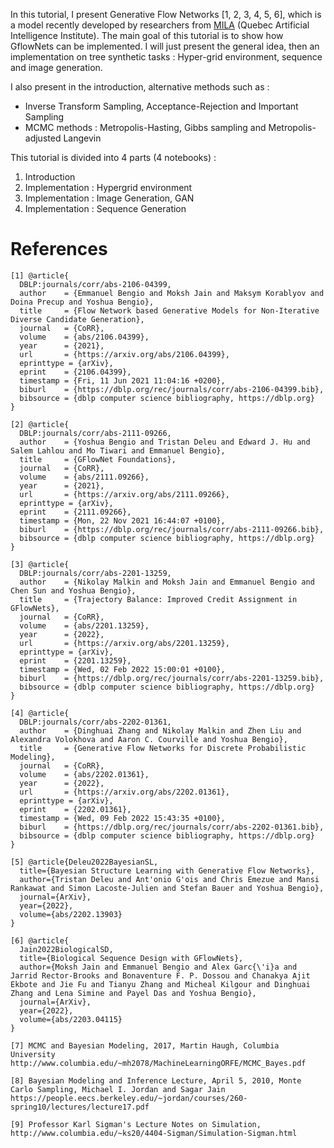 In this tutorial, I present Generative Flow Networks [1, 2, 3, 4, 5, 6], which is a model recently developed by researchers from [MILA](https://mila.quebec/) (Quebec Artificial Intelligence Institute). The main goal of this tutorial is to show how GflowNets can be implemented. I will just present the general idea, then an implementation on tree synthetic tasks : Hyper-grid environment, sequence and image generation.

I also present in the introduction, alternative methods such as : 
* Inverse Transform Sampling, Acceptance-Rejection and Important Sampling
* MCMC methods : Metropolis-Hasting, Gibbs sampling and Metropolis-adjusted Langevin 

This tutorial is divided into 4 parts (4 notebooks) :

1. Introduction
2. Implementation : Hypergrid environment
3. Implementation : Image Generation, GAN
4. Implementation : Sequence Generation

# References
```
[1] @article{
  DBLP:journals/corr/abs-2106-04399,
  author    = {Emmanuel Bengio and Moksh Jain and Maksym Korablyov and Doina Precup and Yoshua Bengio},
  title     = {Flow Network based Generative Models for Non-Iterative Diverse Candidate Generation},
  journal   = {CoRR},
  volume    = {abs/2106.04399},
  year      = {2021},
  url       = {https://arxiv.org/abs/2106.04399},
  eprinttype = {arXiv},
  eprint    = {2106.04399},
  timestamp = {Fri, 11 Jun 2021 11:04:16 +0200},
  biburl    = {https://dblp.org/rec/journals/corr/abs-2106-04399.bib},
  bibsource = {dblp computer science bibliography, https://dblp.org}
}

[2] @article{
  DBLP:journals/corr/abs-2111-09266,
  author    = {Yoshua Bengio and Tristan Deleu and Edward J. Hu and Salem Lahlou and Mo Tiwari and Emmanuel Bengio},
  title     = {GFlowNet Foundations},
  journal   = {CoRR},
  volume    = {abs/2111.09266},
  year      = {2021},
  url       = {https://arxiv.org/abs/2111.09266},
  eprinttype = {arXiv},
  eprint    = {2111.09266},
  timestamp = {Mon, 22 Nov 2021 16:44:07 +0100},
  biburl    = {https://dblp.org/rec/journals/corr/abs-2111-09266.bib},
  bibsource = {dblp computer science bibliography, https://dblp.org}
}

[3] @article{
  DBLP:journals/corr/abs-2201-13259,
  author    = {Nikolay Malkin and Moksh Jain and Emmanuel Bengio and Chen Sun and Yoshua Bengio},
  title     = {Trajectory Balance: Improved Credit Assignment in GFlowNets},
  journal   = {CoRR},
  volume    = {abs/2201.13259},
  year      = {2022},
  url       = {https://arxiv.org/abs/2201.13259},
  eprinttype = {arXiv},
  eprint    = {2201.13259},
  timestamp = {Wed, 02 Feb 2022 15:00:01 +0100},
  biburl    = {https://dblp.org/rec/journals/corr/abs-2201-13259.bib},
  bibsource = {dblp computer science bibliography, https://dblp.org}
}

[4] @article{
  DBLP:journals/corr/abs-2202-01361,
  author    = {Dinghuai Zhang and Nikolay Malkin and Zhen Liu and Alexandra Volokhova and Aaron C. Courville and Yoshua Bengio},
  title     = {Generative Flow Networks for Discrete Probabilistic Modeling},
  journal   = {CoRR},
  volume    = {abs/2202.01361},
  year      = {2022},
  url       = {https://arxiv.org/abs/2202.01361},
  eprinttype = {arXiv},
  eprint    = {2202.01361},
  timestamp = {Wed, 09 Feb 2022 15:43:35 +0100},
  biburl    = {https://dblp.org/rec/journals/corr/abs-2202-01361.bib},
  bibsource = {dblp computer science bibliography, https://dblp.org}
}

[5] @article{Deleu2022BayesianSL,
  title={Bayesian Structure Learning with Generative Flow Networks},
  author={Tristan Deleu and Ant'onio G'ois and Chris Emezue and Mansi Rankawat and Simon Lacoste-Julien and Stefan Bauer and Yoshua Bengio},
  journal={ArXiv},
  year={2022},
  volume={abs/2202.13903}
}

[6] @article{
  Jain2022BiologicalSD,
  title={Biological Sequence Design with GFlowNets},
  author={Moksh Jain and Emmanuel Bengio and Alex Garc{\'i}a and Jarrid Rector-Brooks and Bonaventure F. P. Dossou and Chanakya Ajit Ekbote and Jie Fu and Tianyu Zhang and Micheal Kilgour and Dinghuai Zhang and Lena Simine and Payel Das and Yoshua Bengio},
  journal={ArXiv},
  year={2022},
  volume={abs/2203.04115}
}

[7] MCMC and Bayesian Modeling, 2017, Martin Haugh, Columbia University
http://www.columbia.edu/~mh2078/MachineLearningORFE/MCMC_Bayes.pdf

[8] Bayesian Modeling and Inference Lecture, April 5, 2010, Monte Carlo Sampling, Michael I. Jordan and Sagar Jain
https://people.eecs.berkeley.edu/~jordan/courses/260-spring10/lectures/lecture17.pdf

[9] Professor Karl Sigman's Lecture Notes on Simulation, http://www.columbia.edu/~ks20/4404-Sigman/Simulation-Sigman.html
``` 